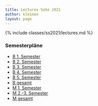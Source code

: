 ```yaml
---
title: Lectures SoSe 2021
author: kleinen
layout: page
---
```


{% include classes/ss2021/lectures.md %}

### Semesterpläne
* [B 1. Semester](https://lsf.htw-berlin.de/qisserver/rds?state=wplan&act=stg&pool=stg&P.subc=plan&k_abstgv.abstgvnr=231&idcol=k_abstgv.abstgvnr&idval=231&r_zuordabstgv.semvonint=1&k_abstgv.dtxt=internationale&r_zuordabstgv.sembisint=1&purge=n&getglobal=n&text=Internationale+Medieninformatik+%28B%29%2C+PrüfungsOrdnung+20112)
* [B 2. Semester](https://lsf.htw-berlin.de/qisserver/rds?state=wplan&act=stg&pool=stg&P.subc=plan&k_abstgv.abstgvnr=231&idcol=k_abstgv.abstgvnr&idval=231&r_zuordabstgv.semvonint=2&k_abstgv.dtxt=internationale&r_zuordabstgv.sembisint=2&purge=n&getglobal=n&text=Internationale+Medieninformatik+%28B%29%2C+Pr%C3%BCfungsOrdnung+20112)
* [B 3. Semester](https://lsf.htw-berlin.de/qisserver/rds?state=wplan&act=stg&pool=stg&P.subc=plan&k_abstgv.abstgvnr=231&idcol=k_abstgv.abstgvnr&idval=231&r_zuordabstgv.semvonint=3&k_abstgv.dtxt=internationale&r_zuordabstgv.sembisint=3&purge=n&getglobal=n&text=Internationale+Medieninformatik+%28B%29%2C+Pr%C3%BCfungsOrdnung+20112)
* [B 4. Semester](https://lsf.htw-berlin.de/qisserver/rds?state=wplan&act=stg&pool=stg&P.subc=plan&k_abstgv.abstgvnr=231&idcol=k_abstgv.abstgvnr&idval=231&r_zuordabstgv.semvonint=4&k_abstgv.dtxt=internationale&r_zuordabstgv.sembisint=4&purge=n&getglobal=n&text=Internationale+Medieninformatik+%28B%29%2C+Pr%C3%BCfungsOrdnung+20112)
* [B 5. Semester](https://lsf.htw-berlin.de/qisserver/rds?state=wplan&act=stg&pool=stg&P.subc=plan&k_abstgv.abstgvnr=231&idcol=k_abstgv.abstgvnr&idval=231&r_zuordabstgv.semvonint=5&k_abstgv.dtxt=internationale&r_zuordabstgv.sembisint=5&purge=n&getglobal=n&text=Internationale+Medieninformatik+%28B%29%2C+Pr%C3%BCfungsOrdnung+20112)
* [B gesamt](https://lsf.htw-berlin.de/qisserver/rds?state=wplan&act=stg&pool=stg&P.subc=plan&k_abstgv.abstgvnr=231&idcol=k_abstgv.abstgvnr&idval=231&r_zuordabstgv.semvonint=1&k_abstgv.dtxt=internationale&r_zuordabstgv.sembisint=5&purge=n&getglobal=n&text=Internationale+Medieninformatik+%28B%29%2C+Pr%C3%BCfungsOrdnung+20112)
* [M 1. Semester](https://lsf.htw-berlin.de/qisserver/rds?state=wplan&act=stg&pool=stg&P.subc=plan&k_abstgv.abstgvnr=312&idcol=k_abstgv.abstgvnr&idval=312&r_zuordabstgv.semvonint=1&k_abstgv.dtxt=internationale&r_zuordabstgv.sembisint=1&purge=n&getglobal=n&text=Internationale+Medieninformatik+%28M%29%2C+Pr%C3%BCfungsOrdnung+20162
)
* [M 2.-3. Semester](https://lsf.htw-berlin.de/qisserver/rds?state=wplan&act=stg&pool=stg&P.subc=plan&k_abstgv.abstgvnr=312&idcol=k_abstgv.abstgvnr&idval=312&r_zuordabstgv.semvonint=2&k_abstgv.dtxt=internationale&r_zuordabstgv.sembisint=3&purge=n&getglobal=n&text=Internationale+Medieninformatik+%28M%29%2C+Pr%C3%BCfungsOrdnung+20162
)
* [M gesamt](https://lsf.htw-berlin.de/qisserver/rds?state=wplan&act=stg&pool=stg&P.subc=plan&k_abstgv.abstgvnr=312&idcol=k_abstgv.abstgvnr&idval=312&r_zuordabstgv.semvonint=1&k_abstgv.dtxt=internationale&r_zuordabstgv.sembisint=4&purge=n&getglobal=n&text=Internationale+Medieninformatik+%28M%29%2C+Pr%C3%BCfungsOrdnung+20162
)
